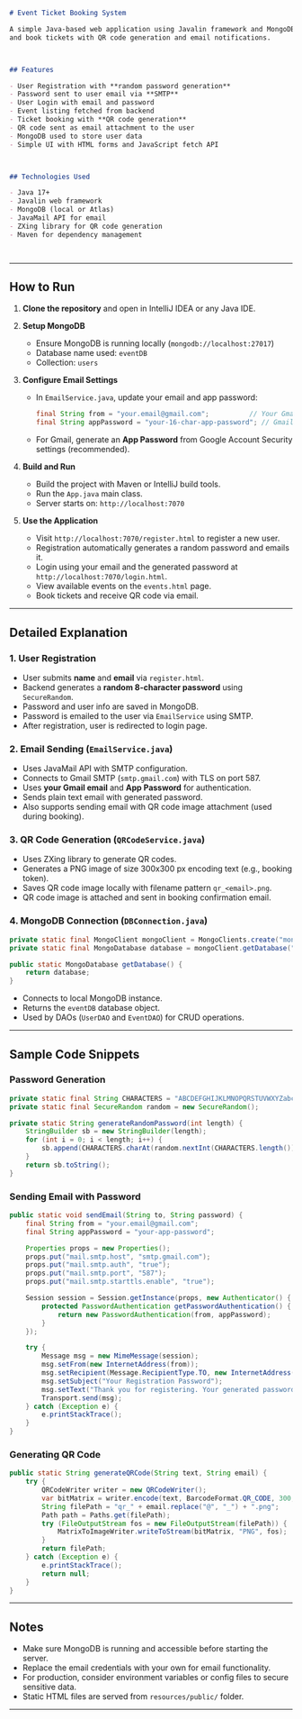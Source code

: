 
```markdown
# Event Ticket Booking System

A simple Java-based web application using Javalin framework and MongoDB for backend, allowing users to register, login, view events
and book tickets with QR code generation and email notifications.



## Features

- User Registration with **random password generation**
- Password sent to user email via **SMTP**
- User Login with email and password
- Event listing fetched from backend
- Ticket booking with **QR code generation**
- QR code sent as email attachment to the user
- MongoDB used to store user data
- Simple UI with HTML forms and JavaScript fetch API



## Technologies Used

- Java 17+
- Javalin web framework
- MongoDB (local or Atlas)
- JavaMail API for email
- ZXing library for QR code generation
- Maven for dependency management




````

---

## How to Run

1. **Clone the repository** and open in IntelliJ IDEA or any Java IDE.

2. **Setup MongoDB**

   - Ensure MongoDB is running locally (`mongodb://localhost:27017`)
   - Database name used: `eventDB`
   - Collection: `users`

3. **Configure Email Settings**

   - In `EmailService.java`, update your email and app password:
   
     ```java
     final String from = "your.email@gmail.com";          // Your Gmail
     final String appPassword = "your-16-char-app-password"; // Gmail app password
     ```
   
   - For Gmail, generate an **App Password** from Google Account Security settings (recommended).

4. **Build and Run**

   - Build the project with Maven or IntelliJ build tools.
   - Run the `App.java` main class.
   - Server starts on: `http://localhost:7070`

5. **Use the Application**

   - Visit `http://localhost:7070/register.html` to register a new user.
   - Registration automatically generates a random password and emails it.
   - Login using your email and the generated password at `http://localhost:7070/login.html`.
   - View available events on the `events.html` page.
   - Book tickets and receive QR code via email.

---

## Detailed Explanation

### 1. User Registration

- User submits **name** and **email** via `register.html`.
- Backend generates a **random 8-character password** using `SecureRandom`.
- Password and user info are saved in MongoDB.
- Password is emailed to the user via `EmailService` using SMTP.
- After registration, user is redirected to login page.

### 2. Email Sending (`EmailService.java`)

- Uses JavaMail API with SMTP configuration.
- Connects to Gmail SMTP (`smtp.gmail.com`) with TLS on port 587.
- Uses **your Gmail email** and **App Password** for authentication.
- Sends plain text email with generated password.
- Also supports sending email with QR code image attachment (used during booking).

### 3. QR Code Generation (`QRCodeService.java`)

- Uses ZXing library to generate QR codes.
- Generates a PNG image of size 300x300 px encoding text (e.g., booking token).
- Saves QR code image locally with filename pattern `qr_<email>.png`.
- QR code image is attached and sent in booking confirmation email.

### 4. MongoDB Connection (`DBConnection.java`)

```java
private static final MongoClient mongoClient = MongoClients.create("mongodb://localhost:27017");
private static final MongoDatabase database = mongoClient.getDatabase("eventDB");

public static MongoDatabase getDatabase() {
    return database;
}
````

* Connects to local MongoDB instance.
* Returns the `eventDB` database object.
* Used by DAOs (`UserDAO` and `EventDAO`) for CRUD operations.

---

## Sample Code Snippets

### Password Generation

```java
private static final String CHARACTERS = "ABCDEFGHIJKLMNOPQRSTUVWXYZabcdefghijklmnopqrstuvwxyz0123456789";
private static final SecureRandom random = new SecureRandom();

private static String generateRandomPassword(int length) {
    StringBuilder sb = new StringBuilder(length);
    for (int i = 0; i < length; i++) {
        sb.append(CHARACTERS.charAt(random.nextInt(CHARACTERS.length())));
    }
    return sb.toString();
}
```

### Sending Email with Password

```java
public static void sendEmail(String to, String password) {
    final String from = "your.email@gmail.com";
    final String appPassword = "your-app-password";

    Properties props = new Properties();
    props.put("mail.smtp.host", "smtp.gmail.com");
    props.put("mail.smtp.auth", "true");
    props.put("mail.smtp.port", "587");
    props.put("mail.smtp.starttls.enable", "true");

    Session session = Session.getInstance(props, new Authenticator() {
        protected PasswordAuthentication getPasswordAuthentication() {
            return new PasswordAuthentication(from, appPassword);
        }
    });

    try {
        Message msg = new MimeMessage(session);
        msg.setFrom(new InternetAddress(from));
        msg.setRecipient(Message.RecipientType.TO, new InternetAddress(to));
        msg.setSubject("Your Registration Password");
        msg.setText("Thank you for registering. Your generated password is:\n\n" + password);
        Transport.send(msg);
    } catch (Exception e) {
        e.printStackTrace();
    }
}
```

### Generating QR Code

```java
public static String generateQRCode(String text, String email) {
    try {
        QRCodeWriter writer = new QRCodeWriter();
        var bitMatrix = writer.encode(text, BarcodeFormat.QR_CODE, 300, 300);
        String filePath = "qr_" + email.replace("@", "_") + ".png";
        Path path = Paths.get(filePath);
        try (FileOutputStream fos = new FileOutputStream(filePath)) {
            MatrixToImageWriter.writeToStream(bitMatrix, "PNG", fos);
        }
        return filePath;
    } catch (Exception e) {
        e.printStackTrace();
        return null;
    }
}
```

---

## Notes

* Make sure MongoDB is running and accessible before starting the server.
* Replace the email credentials with your own for email functionality.
* For production, consider environment variables or config files to secure sensitive data.
* Static HTML files are served from `resources/public/` folder.

---


